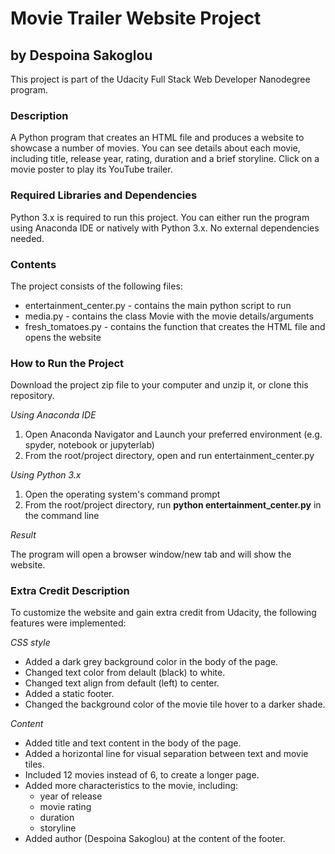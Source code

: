 # Movie Trailer Website Project
## by Despoina Sakoglou

This project is part of the Udacity Full Stack Web Developer Nanodegree program.

### Description

A Python program that creates an HTML file and produces a website to showcase a number of movies. You can see details about each movie, including title, release year, rating, duration and a brief storyline. Click on a movie poster to play its YouTube trailer.

### Required Libraries and Dependencies

Python 3.x is required to run this project. You can either run the program using Anaconda IDE or natively with Python 3.x. No external dependencies needed.

### Contents

The project consists of the following files:
* entertainment_center.py - contains the main python script to run
* media.py - contains the class Movie with the movie details/arguments
* fresh_tomatoes.py - contains the function that creates the HTML file and opens the website

### How to Run the Project

Download the project zip file to your computer and unzip it, or clone this repository.

*Using Anaconda IDE*
1. Open Anaconda Navigator and Launch your preferred environment (e.g. spyder, notebook or jupyterlab)
2. From the root/project directory, open and run entertainment_center.py

*Using Python 3.x*
1. Open the operating system's command prompt
2. From the root/project directory, run **python entertainment_center.py** in the command line

*Result*

The program will open a browser window/new tab and will show the website.

### Extra Credit Description

To customize the website and gain extra credit from Udacity, the following features were implemented:

*CSS style*
* Added a dark grey background color in the body of the page.
* Changed text color from delault (black) to white.
* Changed text align from default (left) to center.
* Added a static footer.
* Changed the background color of the movie tile hover to a darker shade.

*Content*
* Added title and text content in the body of the page.
* Added a horizontal line for visual separation between text and movie tiles.
* Included 12 movies instead of 6, to create a longer page.
* Added more characteristics to the movie, including:
  * year of release
  * movie rating
  * duration
  * storyline
* Added author (Despoina Sakoglou) at the content of the footer.
